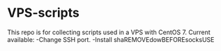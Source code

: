 # VPS-scripts

This repo is for collecting scripts used in a VPS with CentOS 7.
Current available:
-Change SSH port.
-Install shaREMOVEdowBEFOREsocksUSE
